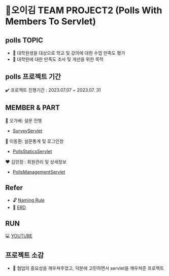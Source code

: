 # 📃오이김 TEAM PROJECT2 (Polls With Members To Servlet) 
##  polls TOPIC
- 📒 대학원생을 대상으로 학교 및 강의에 대한 수업 만족도 평가 
- 📓 대학원에 대한 만족도 조사 및 개선을 위한 목적 

## polls 프로젝트 기간 

✔️ 프로젝트 진행기간 : 2023.07.07 ~ 2023.07. 31

## MEMBER & PART

💛 오가배: 설문 진행
* [SurveyServlet](https://github.com/lee000403/toy_servlet/blob/main/src/main/java/com/example/toy_servlet/controlls/SurveyServlet.java)

💙 이동환: 설문통계 및 로그인창 
* [PollsStaticsServlet](https://github.com/lee000403/toy_servlet/blob/main/src/main/java/com/example/toy_servlet/controlls/PollsStaticsServlet.java)

❤️ 김민정 : 회원관리 및 상세정보 
* [PollsManagementServlet](https://github.com/lee000403/toy_servlet/blob/main/src/main/java/com/example/toy_servlet/controlls/PollsManagementServlet.java)

## Refer
- 🔓 [Naming Rule](https://docs.google.com/spreadsheets/d/1ZW_DoEZ-y3zaUmFzGOCXE5zouRHSAs82sLc7_sYTNB4/edit?usp=sharing)
- 🎲 [ERD](https://github.com/lee000403/toy_servlet/blob/main/src/main/resources/static/pollsERD.png)


## RUN

💻 [YOUTUBE](https://youtu.be/BiVopxFw5jI)

## 프로젝트 소감 
- 🙌 협업의 중요성을 깨우쳐주었고, 덕분에 고민하면서 servlet을 깨우쳐준 프로젝트 